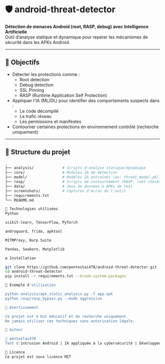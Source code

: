 # 🛡️ android-threat-detector

**Détection de menaces Android (root, RASP, debug) avec Intelligence Artificielle**  
Outil d’analyse statique et dynamique pour repérer les mécanismes de sécurité dans les APKs Android.

---

## 🚀 Objectifs

- Détecter les protections comme :
  - Root detection
  - Debug detection
  - SSL Pinning
  - RASP (Runtime Application Self Protection)
- Appliquer l'IA (ML/DL) pour identifier des comportements suspects dans :
  - Le code décompilé
  - Le trafic réseau
  - Les permissions et manifestes
- Contourner certaines protections en environnement contrôlé (recherche uniquement)

---

## 📂 Structure du projet

```bash
.
├── analysis/             # Scripts d'analyse statique/dynamique
├── core/                 # Modules IA de détection
├── model/                # Modèles IA entraînés (ex: threat_model.pkl)
├── rasp/                 # Scripts de contournement (RASP, root checks, etc.)
├── data/                 # Jeux de données & APKs de test
├── screenshots/          # Captures d'écran de l'outil
├── requirements.txt
└── README.md

🧠 Technologies utilisées
Python

scikit-learn, TensorFlow, PyTorch

androguard, frida, apktool

MITMProxy, Burp Suite

Pandas, Seaborn, Matplotlib

⚙️ Installation

git clone https://github.com/pentestai470/android-threat-detector.git
cd android-threat-detector
pip install -r requirements.txt --break-system-packages

🧪 Exemple d'utilisation

python analysis/apk_static_analysis.py -f app.apk
python rasp/rasp_bypass.py --mode aggressive

🛑 Avertissement

Ce projet est à but éducatif et de recherche uniquement.
Ne jamais utiliser ces techniques sans autorisation légale.

📌 Auteur

🔐 pentestai470
Test d'intrusion Android | IA appliquée à la cybersécurité | Développeur d'outils et d'exploits

📜 Licence
Ce projet est sous licence MIT 

